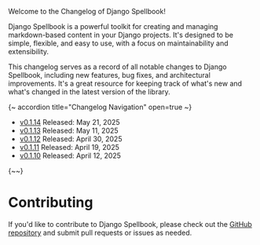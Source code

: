 Welcome to the Changelog of Django Spellbook!

Django Spellbook is a powerful toolkit for creating and managing markdown-based content in your Django projects. It's designed to be simple, flexible, and easy to use, with a focus on maintainability and extensibility.

This changelog serves as a record of all notable changes to Django Spellbook, including new features, bug fixes, and architectural improvements. It's a great resource for keeping track of what's new and what's changed in the latest version of the library.

{~ accordion title="Changelog Navigation" open=true ~}

- [v0.1.14](/changelog/v0_1/14) Released: May 21, 2025
- [v0.1.13](/changelog/v0_1/13) Released: May 11, 2025
- [v0.1.12](/changelog/v0_1/12) Released: April 30, 2025
- [v0.1.11](/changelog/v0_1/11) Released: April 19, 2025
- [v0.1.10](/changelog/v0_1/10) Released: April 12, 2025

{~~}

# Contributing

If you'd like to contribute to Django Spellbook, please check out the [GitHub repository](https://github.com/smattymatty/django_spellbook) and submit pull requests or issues as needed.